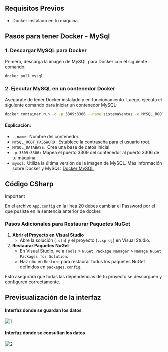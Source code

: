 ## Requisitos Previos
- Docker instalado en tu máquina.

## Pasos para tener Docker - MySql
### 1. Descargar MySQL para Docker

Primero, descarga la imagen de MySQL para Docker con el siguiente comando:

```bash
docker pull mysql
```
### 2. Ejecutar MySQL en un contenedor Docker
Asegúrate de tener Docker instalado y en funcionamiento. Luego, ejecuta el siguiente comando para iniciar un contenedor MySQL:
```bash
docker container run -d -p 3309:3306 --name sistemaVentas -e MYSQL_ROOT_PASSWORD=my-secret-pw -e MYSQL_DATABASE=sisVentas mysql
```
#### Explicación:

- `--name:` Nombre del contenedor.
- `MYSQL_ROOT_PASSWORD:` Establece la contraseña para el usuario root.
- `MYSQL_DATABASE:` Crea una base de datos inicial.
- `-p 3309:3306:` Mapea el puerto 3309 del contenedor al puerto 3306 de tu máquina.
- `mysql:` Utiliza la última versión de la imagen de MySQL.
Más información sobre Docker y MySQL: [Docker MySQL](https://hub.docker.com/_/mysql)

## Código CSharp
> [!IMPORTANT]
> En el archivo `App.config` en la línea 20 debes cambiar el Password por el que pusiste en la sentencia anterior de docker.

### Pasos Adicionales para Restaurar Paquetes NuGet
1. **Abrir el Proyecto en Visual Studio**
    - Abre la solución (`.sln`) y el proyecto (`.csproj`) en Visual Studio.
2. **Restaurar Paquetes NuGet**
    - En Visual Studio, ve a `Tools` > `NuGet Package Manager` > `Manage NuGet Packages for Solution`.
    - Haz clic en `Restore` para restaurar todos los paquetes NuGet definidos en `packages.config`.

Esto asegurará que todas las dependencias de tu proyecto se descarguen y configuren correctamente.

## Previsualización de la interfaz
#### Interfaz donde se guardan los datos
![1](https://github.com/user-attachments/assets/f5dce43a-12cc-4f87-8d0d-268f2901622f)

#### Interfaz donde se consultan los datos
![2](https://github.com/user-attachments/assets/f20b6086-7ddd-457b-9cc0-fe724cf411cc)
